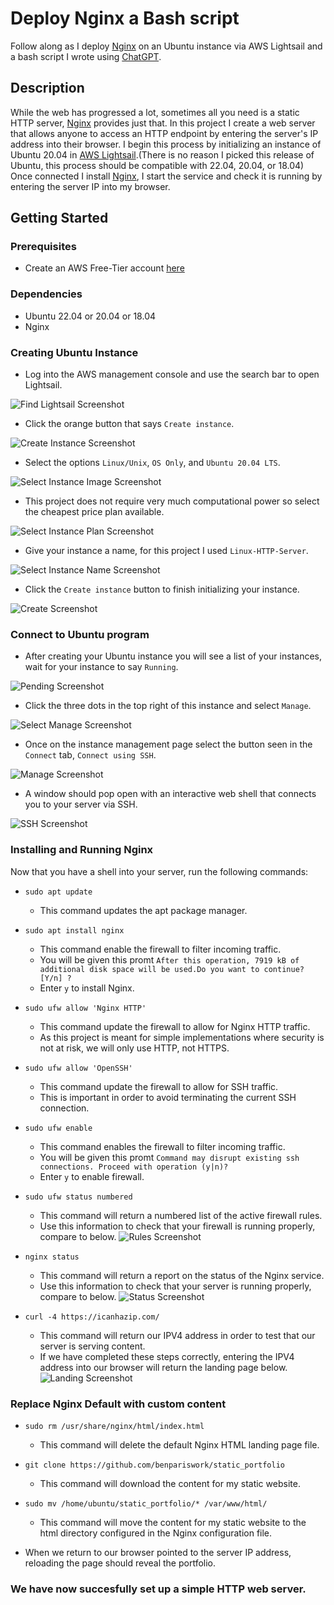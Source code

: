 # Deploy Nginx a Bash script

Follow along as I deploy <a href="https://nginx.org/en/docs/">Nginx</a> on an Ubuntu instance via AWS Lightsail and a bash script I wrote using <a href="https://openai.com/blog/chatgpt">ChatGPT</a>.

## Description

While the web has progressed a lot, sometimes all you need is a static HTTP server, <a href="https://nginx.org/en/docs/">Nginx</a> provides just that. In this project I create a web server that allows anyone to access an HTTP endpoint by entering the server's IP address into their browser. I begin this process by initializing an instance of Ubuntu 20.04 in <a href="https://aws.amazon.com/free/compute/lightsail/">AWS Lightsail</a>.(There is no reason I picked this release of Ubuntu, this process should be compatible with 22.04, 20.04, or 18.04) Once connected I install <a href="https://nginx.org/en/docs/">Nginx</a>, I start the service and check it is running by entering the server IP into my browser. 

## Getting Started

### Prerequisites

* Create an AWS Free-Tier account <a href="https://aws.amazon.com/free/">here</a>

### Dependencies

* Ubuntu 22.04 or 20.04 or 18.04
* Nginx 

### Creating Ubuntu Instance

* Log into the AWS management console and use the search bar to open Lightsail.

![Find Lightsail Screenshot](/img/find-lightsail.png)

* Click the orange button that says ```Create instance```.

![Create Instance Screenshot](/img/create-instance.png)

* Select the options ```Linux/Unix```, ```OS Only```, and ```Ubuntu 20.04 LTS```.

![Select Instance Image Screenshot](/img/instance-image.png)

* This project does not require very much computational power so select the cheapest price plan available.

![Select Instance Plan Screenshot](/img/plan.png)

* Give your instance a name, for this project I used ```Linux-HTTP-Server```.

![Select Instance Name Screenshot](/img/name.png)

* Click the ```Create instance``` button to finish initializing your instance.

![Create Screenshot](/img/create.png)

### Connect to Ubuntu program

* After creating your Ubuntu instance you will see a list of your instances, wait for your instance to say ```Running```.

![Pending Screenshot](/img/pending.png) 

* Click the three dots in the top right of this instance and select ```Manage```.

![Select Manage Screenshot](/img/select-manage.png) 

* Once on the instance management page select the button seen in the ```Connect``` tab, ```Connect using SSH```.

![Manage Screenshot](/img/manage.png) 

* A window should pop open with an interactive web shell that connects you to your server via SSH.

![SSH Screenshot](/img/ssh.png)

### Installing and Running Nginx

Now that you have a shell into your server, run the following commands:

* ```sudo apt update```
    * This command updates the apt package manager.

* ```sudo apt install nginx```
    * This command enable the firewall to filter incoming traffic.
    * You will be given this promt ```After this operation, 7919 kB of additional disk space will be used.Do you want to continue? [Y/n] ?```
    * Enter ```y``` to install Nginx.

* ```sudo ufw allow 'Nginx HTTP'```
    * This command update the firewall to allow for Nginx HTTP traffic.
    * As this project is meant for simple implementations where security is not at risk, we will only use HTTP, not HTTPS.

* ```sudo ufw allow 'OpenSSH'```
    * This command update the firewall to allow for SSH traffic.
    * This is important in order to avoid terminating the current SSH connection.

* ```sudo ufw enable```
    * This command enables the firewall to filter incoming traffic.
    * You will be given this promt ```Command may disrupt existing ssh connections. Proceed with operation (y|n)?```
    * Enter ```y``` to enable firewall.

* ```sudo ufw status numbered```
    * This command will return a numbered list of the active firewall rules.
    * Use this information to check that your firewall is running properly, compare to below.
![Rules Screenshot](/img/rules.png)

* ```nginx status```
    * This command will return a report on the status of the Nginx service.
    * Use this information to check that your server is running properly, compare to below.
![Status Screenshot](/img/status.png)

* ```curl -4 https://icanhazip.com/```
    * This command will return our IPV4 address in order to test that our server is serving content.
    * If we have completed these steps correctly, entering the IPV4 address into our browser will return the landing page below.
![Landing Screenshot](/img/landing.png)

### Replace Nginx Default with custom content

* ```sudo rm /usr/share/nginx/html/index.html```
    * This command will delete the default Nginx HTML landing page file.

* ```git clone https://github.com/benpariswork/static_portfolio```
    * This command will download the content for my static website.

* ```sudo mv /home/ubuntu/static_portfolio/* /var/www/html/```
    * This command will move the content for my static website to the html directory configured in the Nginx configuration file.

* When we return to our browser pointed to the server IP address, reloading the page should reveal the portfolio.

### We have now succesfully set up a simple HTTP web server.



